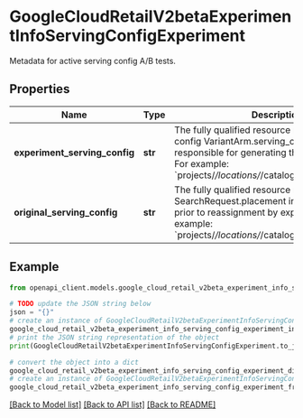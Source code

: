 # GoogleCloudRetailV2betaExperimentInfoServingConfigExperiment

Metadata for active serving config A/B tests.

## Properties

Name | Type | Description | Notes
------------ | ------------- | ------------- | -------------
**experiment_serving_config** | **str** | The fully qualified resource name of the serving config VariantArm.serving_config_id responsible for generating the search response. For example: &#x60;projects/*/locations/*/catalogs/*/servingConfigs/*&#x60;. | [optional] 
**original_serving_config** | **str** | The fully qualified resource name of the original SearchRequest.placement in the search request prior to reassignment by experiment API. For example: &#x60;projects/*/locations/*/catalogs/*/servingConfigs/*&#x60;. | [optional] 

## Example

```python
from openapi_client.models.google_cloud_retail_v2beta_experiment_info_serving_config_experiment import GoogleCloudRetailV2betaExperimentInfoServingConfigExperiment

# TODO update the JSON string below
json = "{}"
# create an instance of GoogleCloudRetailV2betaExperimentInfoServingConfigExperiment from a JSON string
google_cloud_retail_v2beta_experiment_info_serving_config_experiment_instance = GoogleCloudRetailV2betaExperimentInfoServingConfigExperiment.from_json(json)
# print the JSON string representation of the object
print(GoogleCloudRetailV2betaExperimentInfoServingConfigExperiment.to_json())

# convert the object into a dict
google_cloud_retail_v2beta_experiment_info_serving_config_experiment_dict = google_cloud_retail_v2beta_experiment_info_serving_config_experiment_instance.to_dict()
# create an instance of GoogleCloudRetailV2betaExperimentInfoServingConfigExperiment from a dict
google_cloud_retail_v2beta_experiment_info_serving_config_experiment_from_dict = GoogleCloudRetailV2betaExperimentInfoServingConfigExperiment.from_dict(google_cloud_retail_v2beta_experiment_info_serving_config_experiment_dict)
```
[[Back to Model list]](../README.md#documentation-for-models) [[Back to API list]](../README.md#documentation-for-api-endpoints) [[Back to README]](../README.md)


